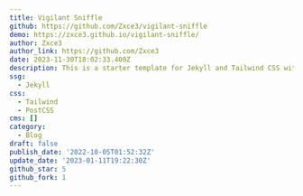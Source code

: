 ```yaml
---
title: Vigilant Sniffle
github: https://github.com/Zxce3/vigilant-sniffle
demo: https://zxce3.github.io/vigilant-sniffle/
author: Zxce3
author_link: https://github.com/Zxce3
date: 2023-11-30T18:02:33.400Z
description: This is a starter template for Jekyll and Tailwind CSS with Daisy UI.
ssg:
  - Jekyll
css:
  - Tailwind
  - PostCSS
cms: []
category:
  - Blog
draft: false
publish_date: '2022-10-05T01:52:32Z'
update_date: '2023-01-11T19:22:30Z'
github_star: 5
github_fork: 1
---
```

